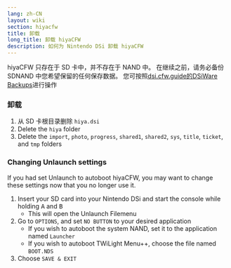 ```yaml
---
lang: zh-CN
layout: wiki
section: hiyacfw
title: 卸载
long_title: 卸载 hiyaCFW
description: 如何为 Nintendo DSi 卸载 hiyaCFW
---
```


hiyaCFW 只存在于 SD 卡中，并不存在于 NAND 中。 在继续之前，请务必备份 SDNAND 中您希望保留的任何保存数据。 您可按照[dsi.cfw.guide的](https://dsi.cfw.guide)[DSiWare Backups](https://dsi.cfw.guide/dsiware-backups.html#section-iii---extracting-the-save-file-optional)进行操作

### 卸载
1. 从 SD 卡根目录删除 `hiya.dsi`
1. Delete the `hiya` folder
1. Delete the `import`, `photo`, `progress`, `shared1`, `shared2`, `sys`, `title`, `ticket`, and `tmp` folders

### Changing Unlaunch settings

If you had set Unlaunch to autoboot hiyaCFW, you may want to change these settings now that you no longer use it.

1. Insert your SD card into your Nintendo DSi and start the console while holding <kbd class="face">A</kbd> and <kbd class="face">B</kbd>
   - This will open the Unlaunch Filemenu
1. Go to `OPTIONS`, and set `NO BUTTON` to your desired application
   - If you wish to autoboot the system NAND, set it to the application named `Launcher`
   - If you wish to autoboot TWiLight Menu++, choose the file named `BOOT.NDS`
1. Choose `SAVE & EXIT`
